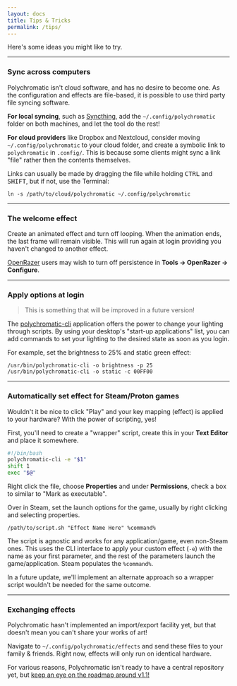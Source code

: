 ```yaml
---
layout: docs
title: Tips & Tricks
permalink: /tips/
---
```


Here's some ideas you might like to try.

---

### Sync across computers

Polychromatic isn't cloud software, and has no desire to become one.
As the configuration and effects are file-based, it is possible to use
third party file syncing software.

**For local syncing**, such as [Syncthing](https://syncthing.net/), add the
`~/.config/polychromatic` folder on both machines, and let the tool
do the rest!

**For cloud providers** like Dropbox and Nextcloud, consider moving
`~/.config/polychromatic` to your cloud folder, and create
a symbolic link to `polychromatic` in `.config/`. This is because some clients
might sync a link "file" rather then the contents themselves.

Links can usually be made by dragging
the file while holding <kbd>CTRL</kbd> and <kbd>SHIFT</kbd>, but if not,
use the Terminal:

    ln -s /path/to/cloud/polychromatic ~/.config/polychromatic

---

### The welcome effect

Create an animated effect and turn off looping. When the animation ends, the
last frame will remain visible. This will run again at login providing you
haven't changed to another effect.

[OpenRazer](/openrazer/) users may wish to turn off persistence in
**Tools → OpenRazer → Configure**.

---

### Apply options at login

> This is something that will be improved in a future version!

The [polychromatic-cli](/cli/) application offers the power to change your
lighting through scripts. By using your desktop's "start-up applications" list, you
can add commands to set your lighting to the desired state as soon as you login.

For example, set the brightness to 25% and static green effect:

    /usr/bin/polychromatic-cli -o brightness -p 25
    /usr/bin/polychromatic-cli -o static -c 00FF00

---

### Automatically set effect for Steam/Proton games

Wouldn't it be nice to click "Play" and your key mapping (effect) is applied
to your hardware? With the power of scripting, yes!

First, you'll need to create a "wrapper" script, create this in your **Text Editor**
and place it somewhere.
```bash
#!/bin/bash
polychromatic-cli -e "$1"
shift 1
exec "$@"
```

Right click the file, choose **Properties** and under **Permissions**, check a
box to similar to "Mark as executable".

Over in Steam, set the launch options for the game, usually by right clicking and
selecting properties.

    /path/to/script.sh "Effect Name Here" %command%

The script is agnostic and works for any application/game, even non-Steam ones.
This uses the CLI interface to apply your custom effect (`-e`) with the name as
your first parameter, and the rest of the parameters launch the game/application.
Steam populates the `%command%`.

In a future update, we'll implement an alternate approach so a wrapper script
wouldn't be needed for the same outcome.

---

### Exchanging effects

Polychromatic hasn't implemented an import/export facility yet, but that doesn't
mean you can't share your works of art!

Navigate to `~/.config/polychromatic/effects` and send these files to your
family & friends. Right now, effects will only run on identical hardware.

For various reasons, Polychromatic isn't ready to have a central repository yet,
but [keep an eye on the roadmap around v1.1!](/roadmap/)
